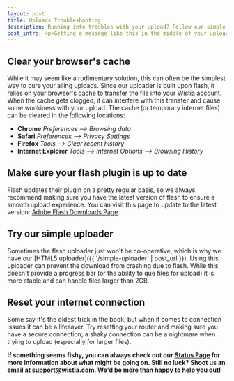 ```yaml
---
layout: post
title: Uploads Troubleshooting
description: Running into troubles with your upload? Follow our simple troubleshooting guide to get your uploads working again in no time!
post_intro: <p>Getting a message like this in the middle of your upload?</p><img class="post_image center" src="http://embed.wistia.com/deliveries/149dbad425524c4f246893d480231f26a817e373.png" alt="uploadissue" width="660" /><p>We know, we're not fans of it either. While upload errors can throw a wrench into any awesome Wistia session, 99% of the time they can be fixed with a few simple measures. Whew! Follow these steps and you'll be uploading videos in no time.</p>
---
```


## Clear your browser's cache

While it may seem like a rudimentary solution, this can often be the simplest way to cure your ailing     uploads. Since our uploader is built upon flash, it relies on your browser's cache to transfer the file into your Wistia account. When the cache gets clogged, it can interfere with this transfer and cause some wonkiness with your upload. The cache (or temporary internet files) can be cleared in the following locations:

  * **Chrome** *Preferences --> Browsing data* 
  * **Safari** *Preferences --> Privacy Settings*
  * **Firefox** *Tools --> Clear recent history*
  * **Internet Explorer** *Tools --> Internet Options --> Browsing History*

## Make sure your flash plugin is up to date

Flash updates their plugin on a pretty regular basis, so we always recommend making sure you have the latest version of flash to ensure a smooth upload experience. You can visit this page to update to the latest version: [Adobe Flash Downloads Page](http://www.adobe.com/support/flashplayer/downloads.html).

## Try our simple uploader

Sometimes the flash uploader just won't be co-operative, which is why we have our [HTML5 uploader]({{ '/simple-uploader' | post_url }}). Using this uploader can prevent the download from crashing due to flash. While this doesn't provide a progress bar (or the ability to que files for upload) it is more stable and can handle files larger than 2GB. 

## Reset your internet connection

Some say it's the oldest trick in the book, but when it comes to connection issues it can be a lifesaver. Try resetting your router and making sure you have a secure connection; a shaky connection can be a nightmare when trying to upload (especially for larger files). 

**If something seems fishy, you can always check out our <a href="http://status.wistia.com/">Status Page</a> for more information about what might be going on. Still no luck? Shoot us an email at support@wistia.com. We'd be more than happy to help you out!**


